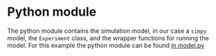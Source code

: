 # Python module

The python module contains the simulation model, in our case a `simpy` model, the `Experiment` class, and the wrapper functions for running the model.  For this example the python module can be found [in model.py](./model.py)
